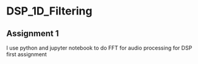 # DSP_1D_Filtering

## Assignment 1
I use python and jupyter notebook to do FFT for audio processing for DSP first assignment
